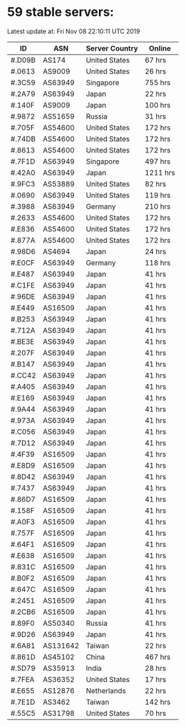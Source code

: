 # 59 stable servers:

Latest update at: Fri Nov 08 22:10:11 UTC 2019

| ID | ASN | Server Country | Online |
| -- | --- | -------------- | ------ |
| #.D09B | AS174 | United States | 67 hrs |
| #.0613 | AS9009 | United States | 26 hrs |
| #.3C59 | AS63949 | Singapore | 755 hrs |
| #.2A79 | AS63949 | Japan | 22 hrs |
| #.140F | AS9009 | Japan | 100 hrs |
| #.9872 | AS51659 | Russia | 31 hrs |
| #.705F | AS54600 | United States | 172 hrs |
| #.74DB | AS54600 | United States | 172 hrs |
| #.8613 | AS54600 | United States | 172 hrs |
| #.7F1D | AS63949 | Singapore | 497 hrs |
| #.42A0 | AS63949 | Japan | 1211 hrs |
| #.9FC3 | AS53889 | United States | 82 hrs |
| #.0690 | AS63949 | United States | 119 hrs |
| #.3988 | AS63949 | Germany | 210 hrs |
| #.2633 | AS54600 | United States | 172 hrs |
| #.E836 | AS54600 | United States | 172 hrs |
| #.877A | AS54600 | United States | 172 hrs |
| #.98D6 | AS4694 | Japan | 24 hrs |
| #.E0CF | AS63949 | Germany | 118 hrs |
| #.E487 | AS63949 | Japan | 41 hrs |
| #.C1FE | AS63949 | Japan | 41 hrs |
| #.96DE | AS63949 | Japan | 41 hrs |
| #.E449 | AS16509 | Japan | 41 hrs |
| #.B253 | AS63949 | Japan | 41 hrs |
| #.712A | AS63949 | Japan | 41 hrs |
| #.BE3E | AS63949 | Japan | 41 hrs |
| #.207F | AS63949 | Japan | 41 hrs |
| #.B147 | AS63949 | Japan | 41 hrs |
| #.CC42 | AS63949 | Japan | 41 hrs |
| #.A405 | AS63949 | Japan | 41 hrs |
| #.E169 | AS63949 | Japan | 41 hrs |
| #.9A44 | AS63949 | Japan | 41 hrs |
| #.973A | AS63949 | Japan | 41 hrs |
| #.C056 | AS63949 | Japan | 41 hrs |
| #.7D12 | AS63949 | Japan | 41 hrs |
| #.4F39 | AS16509 | Japan | 41 hrs |
| #.E8D9 | AS16509 | Japan | 41 hrs |
| #.8D42 | AS63949 | Japan | 41 hrs |
| #.7437 | AS63949 | Japan | 41 hrs |
| #.86D7 | AS16509 | Japan | 41 hrs |
| #.158F | AS16509 | Japan | 41 hrs |
| #.A0F3 | AS16509 | Japan | 41 hrs |
| #.757F | AS16509 | Japan | 41 hrs |
| #.64F1 | AS16509 | Japan | 41 hrs |
| #.E638 | AS16509 | Japan | 41 hrs |
| #.831C | AS16509 | Japan | 41 hrs |
| #.B0F2 | AS16509 | Japan | 41 hrs |
| #.647C | AS16509 | Japan | 41 hrs |
| #.2451 | AS16509 | Japan | 41 hrs |
| #.2CB6 | AS16509 | Japan | 41 hrs |
| #.89F0 | AS50340 | Russia | 41 hrs |
| #.9D26 | AS63949 | Japan | 41 hrs |
| #.6A81 | AS131642 | Taiwan | 22 hrs |
| #.861D | AS45102 | China | 467 hrs |
| #.5D79 | AS35913 | India | 28 hrs |
| #.7FEA | AS36352 | United States | 17 hrs |
| #.E655 | AS12876 | Netherlands | 22 hrs |
| #.7E1D | AS3462 | Taiwan | 142 hrs |
| #.55C5 | AS31798 | United States | 70 hrs |

